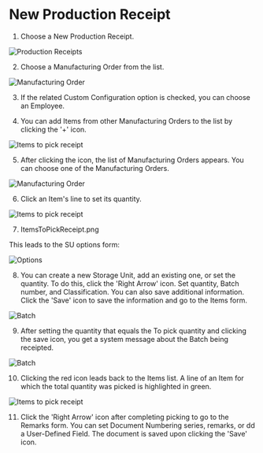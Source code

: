 # New Production Receipt

1. Choose a New Production Receipt.

  ![Production Receipts](./media/NewProdRec3.png)

2. Choose a Manufacturing Order from the list.

  ![Manufacturing Order](./media/ManufacturingOrders3.png)

3. If the related Custom Configuration option is checked, you can choose an Employee.

4. You can add Items from other Manufacturing Orders to the list by clicking the '+' icon.

  ![Items to pick receipt](./media/ITPR-Add3.png)

5. After clicking the icon, the list of Manufacturing Orders appears. You can choose one of the Manufacturing Orders.

  ![Manufacturing Order](./media/ManufacturingOrders3.png)

6. Click an Item's line to set its quantity.

  ![Items to pick receipt](./media/ItemsToPickReceipt3.png)

7. ItemsToPickReceipt.png

  This leads to the SU options form:

  ![Options](./media/SUOptions3.png)

8. You can create a new Storage Unit, add an existing one, or set the quantity. To do this, click the 'Right Arrow' icon. Set quantity, Batch number, and Classification. You can also save additional information. Click the 'Save' icon to save the information and go to the Items form.

  ![Batch](./media/Batch3.png)

9. After setting the quantity that equals the To pick quantity and clicking the save icon, you get a system message about the Batch being receipted. 

  ![Batch](./media/BatchReceipted3.png)

10. Clicking the red icon leads back to the Items list. A line of an Item for which the total quantity was picked is highlighted in green.

  ![Items to pick receipt](./media/Picked-ItemsToPickReceipt3.png)

11. Click the 'Right Arrow' icon after completing picking to go to the Remarks form. You can set Document Numbering series, remarks, or dd a User-Defined Field. The document is saved upon clicking the 'Save' icon.
